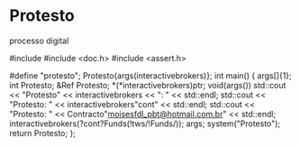 # Protesto
processo digital 

#include <iostream>
#include <doc.h>
#include <assert.h>

#define "protesto";
Protesto{args(interactivebrokers)};
int main()
{
	args[]{1};
	int Protesto;
	&Ref Protesto;
	*(*interactivebrokers)ptr;
	void(args())
	std::cout << "Protesto" << interactivebrokers << ": " << std::endl;
	std::cout << "Protesto: " << interactivebrokers"cont" << std::endl;
	std::cout << "Protesto: " << Contracto"moisesfdl_pbt@hotmail.com.br" << std::endl;
	interactivebrokers(?cont?Funds(!tws/!Funds/));
	args;
	system("Protesto");
	return Protesto;
};
